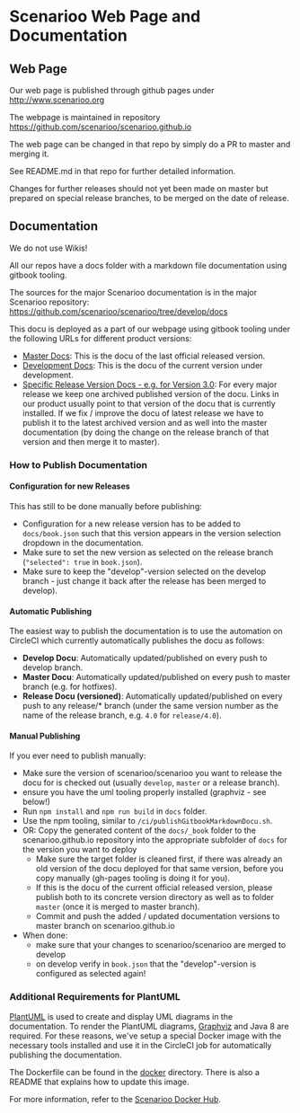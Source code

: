 # Scenarioo Web Page and Documentation

## Web Page

Our web page is published through github pages under http://www.scenarioo.org

The webpage is maintained in repository 
https://github.com/scenarioo/scenarioo.github.io

The web page can be changed in that repo by simply do a PR to master and merging it.

See README.md in that repo for further detailed information.

Changes for further releases should not yet been made on master but prepared on special release branches, to be merged on the date of release.

## Documentation

We do not use Wikis!

All our repos have a docs folder with a markdown file documentation using gitbook tooling.

The sources for the major Scenarioo documentation is in the major Scenarioo repository:
https://github.com/scenarioo/scenarioo/tree/develop/docs

This docu is deployed as a part of our webpage using gitbook tooling under the following URLs for different product versions:

* [Master Docs](http://scenarioo.org/docs/master/): This is the docu of the last official released version.
* [Development Docs](http://scenarioo.org/docs/develop/): This is the docu of the current version under development.
* [Specific Release Version Docs  - e.g. for Version 3.0](http://scenarioo.org/docs/3.0/): For every major release we keep one archived published version of the docu. Links in our product usually point to that version of the docu that is currently installed. If we fix / improve the docu of latest release we have to publish it to the latest archived version and as well into the master documentation (by doing the change on the release branch of that version and then merge it to master).

###  How to Publish Documentation

#### Configuration for new Releases

This has still to be done manually before publishing:

* Configuration for a new release version has to be added to `docs/book.json` such that this version appears in the version selection dropdown in the documentation.
* Make sure to set the new version as selected on the release branch (`"selected": true` in `book.json`).
* Make sure to keep the "develop"-version selected on the develop branch - just change it back after the release has been merged to develop).

#### Automatic Publishing

The easiest way to publish the documentation is to use the automation on CircleCI which currently automatically publishes the docu as follows:

* **Develop Docu**: Automatically updated/published on every push to develop branch.
* **Master Docu**: Automatically updated/published on every push to master branch (e.g. for hotfixes).
* **Release Docu (versioned)**: Automatically updated/published on every push to any release/* branch (under the same version number as the name of the release branch, e.g. `4.0` for `release/4.0`).

#### Manual Publishing 

If you ever need to publish manually:

* Make sure the version of scenarioo/scenarioo you want to release the docu for is checked out (usually `develop`, `master` or a release branch).
* ensure you have the uml tooling properly installed (graphviz - see below!)
* Run `npm install` and `npm run build` in `docs` folder.
* Use the npm tooling, similar to `/ci/publishGitbookMarkdownDocu.sh`.
* OR: Copy the generated content of the `docs/_book` folder to the scenarioo.github.io repository into the appropriate subfolder of `docs` for the version you want to deploy
    * Make sure the target folder is cleaned first, if there was already an old version of the docu deployed for that same version, before you copy manually (gh-pages tooling is doing it for you).
    * If this is the docu of the current official released version, please publish both to its concrete version directory as well as to folder `master` (once it is merged to master branch).
    * Commit and push the added / updated documentation versions to master branch on scenarioo.github.io    
* When done: 
    * make sure that your changes to scenarioo/scenarioo are merged to develop 
    * on develop verify in `book.json` that the "develop"-version is configured as selected again!

### Additional Requirements for PlantUML
[PlantUML](https://plantuml.com/) is used to create and display UML diagrams in the documentation. To render the PlantUML diagrams, [Graphviz](https://graphviz.gitlab.io/about/) and Java 8 are required. 
For these reasons, we've setup a special Docker image with the necessary tools installed and use it in the CircleCI job for automatically publishing the documentation. 

The Dockerfile can be found in the [docker](https://github.com/scenarioo/scenarioo/tree/develop/docker/gitbook-docs-ci) directory. 
There is also a README that explains how to update this image.

For more information, refer to the [Scenarioo Docker Hub](https://hub.docker.com/r/scenarioo).
